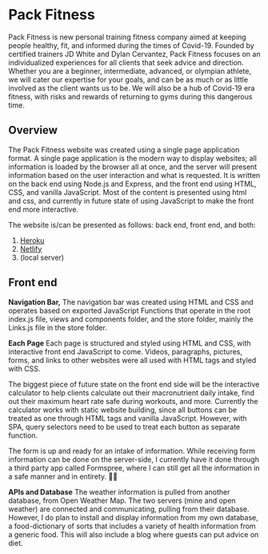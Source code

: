 # Pack Fitness

Pack Fitness is new personal training fitness company aimed at keeping people healthy, fit, and informed during the times of Covid-19. Founded by certified trainers JD White and Dylan Cervantez, Pack Fitness focuses on an individualized experiences for all clients that seek advice and direction. Whether you are a beginner, intermediate, advanced, or olympian athlete, we will cater our expertise for your goals, and can be as much or as little involved as the client wants us to be. We will also be a hub of Covid-19 era fitness, with risks and rewards of returning to gyms during this dangerous time.

## Overview

The Pack Fitness website was created using a single page application format. A single page application is the modern way to display websites; all information is loaded by the browser all at once, and the server will present information based on the user interaction and what is requested. It is written on the back end using Node.js and Express, and the front end using HTML, CSS, and vanilla JavaScript. Most of the content is presented using html and css, and currently in future state of using JavaScript to make the front end more interactive.

The website is/can be presented as follows: back end, front end, and both:

1. [Heroku](heroku.com)
2. [Netlify](netlify.com)
3. (local server)

## Front end

**Navigation Bar,**
The navigation bar was created using HTML and CSS and operates based on exported JavaScript Functions that operate in the root index.js file, views and components folder, and the store folder, mainly the Links.js file in the store folder.

**Each Page**
Each page is structured and styled using HTML and CSS, with interactive front end JavaScript to come. Videos, paragraphs, pictures, forms, and links to other websites were all used with HTML tags and styled with CSS.

The biggest piece of future state on the front end side will be the interactive calculator to help clients calculate out their macronutrient daily intake, find out their maximum heart rate safe during workouts, and more. Currently the calculator works with static website building, since all buttons can be treated as one through HTML tags and vanilla JavaScript. However, with SPA, query selectors need to be used to treat each button as separate function.

The form is up and ready for an intake of information. While receiving form information can be done on the server-side, I currently have it done through a third party app called Formspree, where I can still get all the information in a safe manner and in entirety. 👍🏾

**APIs and Database**
The weather information is pulled from another database, from Open Weather Map. The two servers (mine and open weather) are connected and communicating, pulling from their database. However, I do plan to install and display information from my own database, a food-dictionary of sorts that includes a variety of health information from a generic food. This will also include a blog where guests can put advice on diet.
